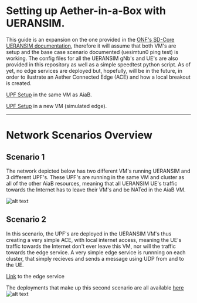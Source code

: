 # Setting up Aether-in-a-Box with UERANSIM.
This guide is an expansion on the one provided in the [ONF's SD-Core UERANSIM documentation](https://docs.sd-core.opennetworking.org/master/deployment/deploymentueransim.html), therefore it will assume that both VM's are setup and the base case scenario documented (uesimtun0 ping test) is working.
The config files for all the UERANSIM gNb's and UE's are also provided in this repository as well as a simple speedtest python script.
As of yet, no edge services are deployed but, hopefully, will be in the future, in order to ilustrate an Aether Connected Edge (ACE) and how a local breakout is created.

[UPF Setup](/scenario_1//README.md) in the same VM as AiaB.

[UPF Setup](/scenario_2/README.md) in a new VM (simulated edge).

---

# Network Scenarios Overview

## Scenario 1
The network depicted below has two different VM's running UERANSIM and 3 different UPF's. 
These UPF's are running in the same VM and cluster as all of the other AiaB resources, meaning that all UERANSIM UE's traffic towards the Internet has to leave their VM's and be NATed in the AiaB VM.

![alt text](network_scn_1.png "scenario")

## Scenario 2
In this scenario, the UPF's are deployed in the UERANSIM VM's thus creating a very simple ACE, with local internet access, meaning the UE's traffic towards the Internet don't ever leave this VM, nor will the traffic towards the edge service.
A very simple edge service is runnning on each cluster, that simply recieves and sends a message using UDP from and to the UE.

[Link](https://hub.docker.com/r/802dot1q/edgeservice) to the edge service

The deployments that make up this second scenario are all available [here](https://github.com/dot-1q/5g_connected_edge)
![alt text](network_scn_2.png "scenario")
